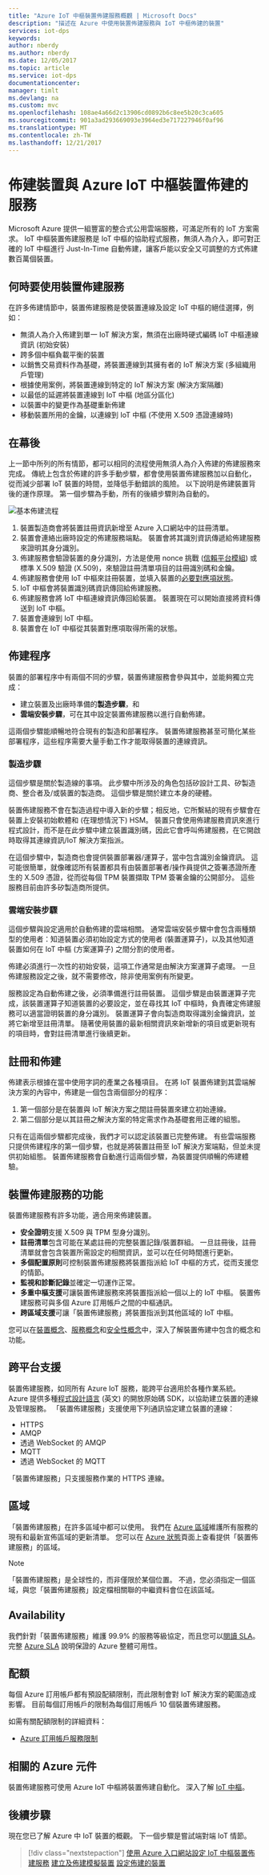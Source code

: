 ```yaml
---
title: "Azure IoT 中樞裝置佈建服務概觀 | Microsoft Docs"
description: "描述在 Azure 中使用裝置佈建服務與 IoT 中樞佈建的裝置"
services: iot-dps
keywords: 
author: nberdy
ms.author: nberdy
ms.date: 12/05/2017
ms.topic: article
ms.service: iot-dps
documentationcenter: 
manager: timlt
ms.devlang: na
ms.custom: mvc
ms.openlocfilehash: 108ae4a66d2c13906cd0892b6c8ee5b20c3ca605
ms.sourcegitcommit: 901a3ad293669093e3964ed3e717227946f0af96
ms.translationtype: MT
ms.contentlocale: zh-TW
ms.lasthandoff: 12/21/2017
---
```

# <a name="provisioning-devices-with-azure-iot-hub-device-provisioning-service"></a>佈建裝置與 Azure IoT 中樞裝置佈建的服務
Microsoft Azure 提供一組豐富的整合式公用雲端服務，可滿足所有的 IoT 方案需求。 IoT 中樞裝置佈建服務是 IoT 中樞的協助程式服務，無須人為介入，即可對正確的 IoT 中樞進行 Just-In-Time 自動佈建，讓客戶能以安全又可調整的方式佈建數百萬個裝置。

## <a name="when-to-use-device-provisioning-service"></a>何時要使用裝置佈建服務
在許多佈建情節中，裝置佈建服務是使裝置連線及設定 IoT 中樞的絕佳選擇，例如：

* 無須人為介入佈建到單一 IoT 解決方案，無須在出廠時硬式編碼 IoT 中樞連線資訊 (初始安裝)
* 跨多個中樞負載平衡的裝置
* 以銷售交易資料作為基礎，將裝置連線到其擁有者的 IoT 解決方案 (多組織用戶管理)
* 根據使用案例，將裝置連線到特定的 IoT 解決方案 (解決方案隔離)
* 以最低的延遲將裝置連線到 IoT 中樞 (地區分區化)
* 以裝置中的變更作為基礎重新佈建
* 移動裝置所用的金鑰，以連線到 IoT 中樞 (不使用 X.509 憑證連線時)

## <a name="behind-the-scenes"></a>在幕後
上一節中所列的所有情節，都可以相同的流程使用無須人為介入佈建的佈建服務來完成。 傳統上包含於佈建的許多手動步驟，都會使用裝置佈建服務加以自動化，從而減少部署 IoT 裝置的時間，並降低手動錯誤的風險。 以下說明是佈建裝置背後的運作原理。 第一個步驟為手動，所有的後續步驟則為自動的。

![基本佈建流程](./media/about-iot-dps/dps-provisioning-flow.png)

1. 裝置製造商會將裝置註冊資訊新增至 Azure 入口網站中的註冊清單。
2. 裝置會連絡出廠時設定的佈建服務端點。 裝置會將其識別資訊傳遞給佈建服務來證明其身分識別。
3. 佈建服務會驗證裝置的身分識別，方法是使用 nonce 挑戰 ([信賴平台模組](https://trustedcomputinggroup.org/work-groups/trusted-platform-module/)) 或標準 X.509 驗證 (X.509)，來驗證註冊清單項目的註冊識別碼和金鑰。
4. 佈建服務會使用 IoT 中樞來註冊裝置，並填入裝置的[必要對應項狀態](../iot-hub/iot-hub-devguide-device-twins.md)。
5. IoT 中樞會將裝置識別碼資訊傳回給佈建服務。
6. 佈建服務會將 IoT 中樞連線資訊傳回給裝置。 裝置現在可以開始直接將資料傳送到 IoT 中樞。
7. 裝置會連線到 IoT 中樞。
8. 裝置會在 IoT 中樞從其裝置對應項取得所需的狀態。

## <a name="provisioning-process"></a>佈建程序
裝置的部署程序中有兩個不同的步驟，裝置佈建服務會參與其中，並能夠獨立完成：

* 建立裝置及出廠時準備的**製造步驟**，和
* **雲端安裝步驟**，可在其中設定裝置佈建服務以進行自動佈建。

這兩個步驟能順暢地符合現有的製造和部署程序。 裝置佈建服務甚至可簡化某些部署程序，這些程序需要大量手動工作才能取得裝置的連線資訊。

### <a name="manufacturing-step"></a>製造步驟
這個步驟是關於製造線的事項。 此步驟中所涉及的角色包括矽設計工具、矽製造商、整合者及/或裝置的製造商。 這個步驟是關於建立本身的硬體。

裝置佈建服務不會在製造過程中導入新的步驟；相反地，它所繫結的現有步驟會在裝置上安裝初始軟體和 (在理想情況下) HSM。 裝置只會使用佈建服務資訊來進行程式設計，而不是在此步驟中建立裝置識別碼，因此它會呼叫佈建服務，在它開啟時取得其連線資訊/IoT 解決方案指派。

在這個步驟中，製造商也會提供裝置部署器/運算子，當中包含識別金鑰資訊。 這可能很簡單，就像確認所有裝置都具有由裝置部署者/操作員提供之簽署憑證所產生的 X.509 憑證，從而從每個 TPM 裝置擷取 TPM 簽署金鑰的公開部分。 這些服務目前由許多矽製造商所提供。

### <a name="cloud-setup-step"></a>雲端安裝步驟
這個步驟與設定適用於自動佈建的雲端相關。 通常雲端安裝步驟中會包含兩種類型的使用者：知道裝置必須初始設定方式的使用者 (裝置運算子)，以及其他知道裝置如何在 IoT 中樞 (方案運算子) 之間分割的使用者。

佈建必須進行一次性的初始安裝，這項工作通常是由解決方案運算子處理。 一旦佈建服務設定之後，就不需要修改，除非使用案例有所變更。

服務設定為自動佈建之後，必須準備進行註冊裝置。 這個步驟是由裝置運算子完成，該裝置運算子知道裝置的必要設定，並在尋找其 IoT 中樞時，負責確定佈建服務可以適當證明裝置的身分識別。 裝置運算子會向製造商取得識別金鑰資訊，並將它新增至註冊清單。 隨著使用裝置的最新相關資訊來新增新的項目或更新現有的項目時，會對註冊清單進行後續更新。

## <a name="registration-and-provisioning"></a>註冊和佈建
佈建表示根據在當中使用字詞的產業之各種項目。 在將 IoT 裝置佈建到其雲端解決方案的內容中，佈建是一個包含兩個部分的程序：

1. 第一個部分是在裝置與 IoT 解決方案之間註冊裝置來建立初始連線。
2. 第二個部分是以其註冊之解決方案的特定需求作為基礎套用正確的組態。

只有在這兩個步驟都完成後，我們才可以認定該裝置已完整佈建。 有些雲端服務只提供佈建程序的第一個步驟，也就是將裝置註冊至 IoT 解決方案端點，但並未提供初始組態。 裝置佈建服務會自動進行這兩個步驟，為裝置提供順暢的佈建體驗。

## <a name="features-of-the-device-provisioning-service"></a>裝置佈建服務的功能
裝置佈建服務有許多功能，適合用來佈建裝置。

* **安全證明**支援 X.509 與 TPM 型身分識別。
* **註冊清單**包含可能在某處註冊的完整裝置記錄/裝置群組。 一旦註冊後，註冊清單就會包含裝置所需設定的相關資訊，並可以在任何時間進行更新。
* **多個配置原則**可控制裝置佈建服務將裝置指派給 IoT 中樞的方式，從而支援您的情節。
* **監視和診斷記錄**並確定一切運作正常。
* **多重中樞支援**可讓裝置佈建服務來將裝置指派給一個以上的 IoT 中樞。 裝置佈建服務可與多個 Azure 訂用帳戶之間的中樞通訊。
* **跨區域支援**可讓「裝置佈建服務」將裝置指派到其他區域的 IoT 中樞。

您可以在[裝置概念](concepts-device.md)、[服務概念](concepts-service.md)和[安全性概念](concepts-security.md)中，深入了解裝置佈建中包含的概念和功能。

## <a name="cross-platform-support"></a>跨平台支援
裝置佈建服務，如同所有 Azure IoT 服務，能跨平台適用於各種作業系統。 Azure 提供多種[程式設計語言](https://github.com/Azure/azure-iot-sdks) \(英文\) 的開放原始碼 SDK，以協助建立裝置的連線及管理服務。 「裝置佈建服務」支援使用下列通訊協定建立裝置的連線：

* HTTPS
* AMQP
* 透過 WebSocket 的 AMQP
* MQTT
* 透過 WebSocket 的 MQTT

「裝置佈建服務」只支援服務作業的 HTTPS 連線。

## <a name="regions"></a>區域
「裝置佈建服務」在許多區域中都可以使用。 我們在 [Azure 區域](https://azure.microsoft.com/regions/)維護所有服務的現有和最新宣佈區域的更新清單。 您可以在 [Azure 狀態](https://azure.microsoft.com/status/)頁面上查看提供「裝置佈建服務」的區域。

> [!NOTE]
> 「裝置佈建服務」是全球性的，而非僅限於某個位置。 不過，您必須指定一個區域，與您「裝置佈建服務」設定檔相關聯的中繼資料會位在該區域。

## <a name="availability"></a>Availability
我們針對「裝置佈建服務」維護 99.9% 的服務等級協定，而且您可以[閱讀 SLA](https://azure.microsoft.com/support/legal/sla/iot-hub/)。 完整 [Azure SLA](https://azure.microsoft.com/support/legal/sla/) 說明保證的 Azure 整體可用性。

## <a name="quotas"></a>配額
每個 Azure 訂用帳戶都有預設配額限制，而此限制會對 IoT 解決方案的範圍造成影響。 目前每個訂用帳戶的限制為每個訂用帳戶 10 個裝置佈建服務。

如需有關配額限制的詳細資料：

* [Azure 訂用帳戶服務限制](../azure-subscription-service-limits.md)

## <a name="related-azure-components"></a>相關的 Azure 元件
裝置佈建服務可使用 Azure IoT 中樞將裝置佈建自動化。 深入了解 [IoT 中樞](https://docs.microsoft.com/azure/iot-hub/)。

## <a name="next-steps"></a>後續步驟
現在您已了解 Azure 中 IoT 裝置的概觀。 下一個步驟是嘗試端對端 IoT 情節。
> [!div class="nextstepaction"]
> [使用 Azure 入口網站設定 IoT 中樞裝置佈建服務](quick-setup-auto-provision.md)
> [建立及佈建模擬裝置](quick-create-simulated-device.md)
> [設定佈建的裝置](tutorial-set-up-device.md)

